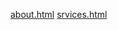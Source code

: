 [about.html](file:///C:/Users/hegyi.peter.andras/Desktop/03.21/about.html)
[srvices.html](file:///C:/Users/hegyi.peter.andras/Desktop/03.21/services.html)
